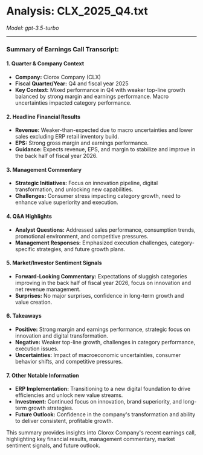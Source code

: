 # Analysis: CLX_2025_Q4.txt

*Model: gpt-3.5-turbo*

---

### Summary of Earnings Call Transcript:

#### 1. **Quarter & Company Context**
- **Company:** Clorox Company (CLX)
- **Fiscal Quarter/Year:** Q4 and fiscal year 2025
- **Key Context:** Mixed performance in Q4 with weaker top-line growth balanced by strong margin and earnings performance. Macro uncertainties impacted category performance.

#### 2. **Headline Financial Results**
- **Revenue:** Weaker-than-expected due to macro uncertainties and lower sales excluding ERP retail inventory build.
- **EPS:** Strong gross margin and earnings performance.
- **Guidance:** Expects revenue, EPS, and margin to stabilize and improve in the back half of fiscal year 2026.

#### 3. **Management Commentary**
- **Strategic Initiatives:** Focus on innovation pipeline, digital transformation, and unlocking new capabilities.
- **Challenges:** Consumer stress impacting category growth, need to enhance value superiority and execution.

#### 4. **Q&A Highlights**
- **Analyst Questions:** Addressed sales performance, consumption trends, promotional environment, and competitive pressures.
- **Management Responses:** Emphasized execution challenges, category-specific strategies, and future growth plans.

#### 5. **Market/Investor Sentiment Signals**
- **Forward-Looking Commentary:** Expectations of sluggish categories improving in the back half of fiscal year 2026, focus on innovation and net revenue management.
- **Surprises:** No major surprises, confidence in long-term growth and value creation.

#### 6. **Takeaways**
- **Positive:** Strong margin and earnings performance, strategic focus on innovation and digital transformation.
- **Negative:** Weaker top-line growth, challenges in category performance, execution issues.
- **Uncertainties:** Impact of macroeconomic uncertainties, consumer behavior shifts, and competitive pressures.

#### 7. **Other Notable Information**
- **ERP Implementation:** Transitioning to a new digital foundation to drive efficiencies and unlock new value streams.
- **Investment:** Continued focus on innovation, brand superiority, and long-term growth strategies.
- **Future Outlook:** Confidence in the company's transformation and ability to deliver consistent, profitable growth.

This summary provides insights into Clorox Company's recent earnings call, highlighting key financial results, management commentary, market sentiment signals, and future outlook.